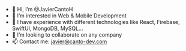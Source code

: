 - 👋 Hi, I’m @JavierCantoH
- 👀 I’m interested in Web & Mobile Development
- 🌱 I have experience with different technologies like React, Firebase, SwiftUI, MongoDB, MySQL...
- 💞️ I’m looking to collaborate on any company
- 📫 Contact me: javier@canto-dev.com

<!---
JavierCantoH/JavierCantoH is a ✨ special ✨ repository because its `README.md` (this file) appears on your GitHub profile.
You can click the Preview link to take a look at your changes.
--->
